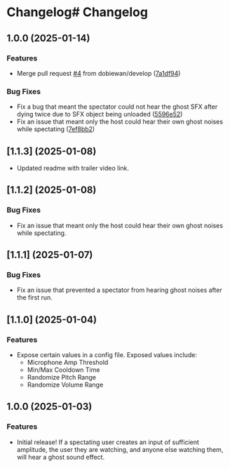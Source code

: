 # Changelog# Changelog

## 1.0.0 (2025-01-14)


### Features

* Merge pull request [#4](https://github.com/dobiewan/LCGhostMod/issues/4) from dobiewan/develop ([7a1df94](https://github.com/dobiewan/LCGhostMod/commit/7a1df94a2e8d05372377df027542d7e13ee50407))


### Bug Fixes

* Fix a bug that meant the spectator could not hear the ghost SFX after dying twice due to SFX object being unloaded ([5596e52](https://github.com/dobiewan/LCGhostMod/commit/5596e524e276b9e1e9fad30133fb1544f92558e9))
* Fix an issue that meant only the host could hear their own ghost noises while spectating ([7ef8bb2](https://github.com/dobiewan/LCGhostMod/commit/7ef8bb2edeaf131fbb1fca07f579bf6abd8b1a69))

## [1.1.3] (2025-01-08)


* Updated readme with trailer video link.


## [1.1.2] (2025-01-08)


### Bug Fixes

* Fix an issue that meant only the host could hear their own ghost noises while spectating.


## [1.1.1] (2025-01-07)


### Bug Fixes

* Fix an issue that prevented a spectator from hearing ghost noises after the first run.

## [1.1.0] (2025-01-04)


### Features

* Expose certain values in a config file. Exposed values include:
    *  Microphone Amp Threshold
    *  Min/Max Cooldown Time
    *  Randomize Pitch Range
    *  Randomize Volume Range

## 1.0.0 (2025-01-03)


### Features

* Initial release! If a spectating user creates an input of sufficient amplitude, the user they are watching, and anyone else watching them, will hear a ghost sound effect.
